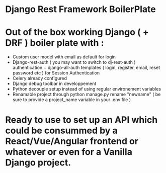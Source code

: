 <h1> Django Rest Framework BoilerPlate  </h1>

# Out of the box working Django ( + DRF ) boiler plate with :

- Custom user model with email as default for login  
- Django-rest-auth ( you may want to switch to dj-rest-auth ) authentication + django-all-auth templates ( login, register, email, reset password etc ) for Session Authentication
- Celery already configured 
- Django debug toolbar in developpement 
- Python decouple setup instead of using regular environement variables 
- Renamable project through python manage.py rename "newname" ( be sure to provide a project_name variable in your .env file ) 


# Ready to use to set up an API which could be consummed by a React/Vue/Angular frontend or whatever or even for a  Vanilla Django project. 
